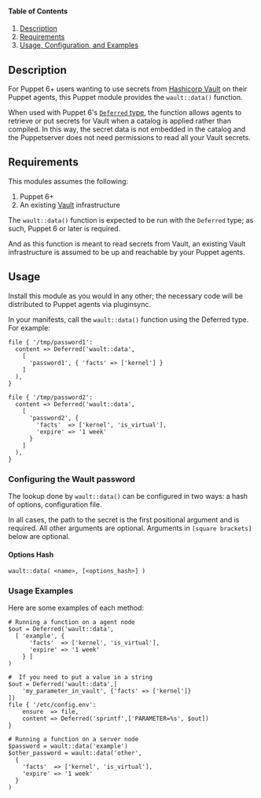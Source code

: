 #### Table of Contents

1. [Description](#description)
2. [Requirements](#setup)
3. [Usage, Configuration, and Examples](#usage)

## Description

For Puppet 6+ users wanting to use secrets from
[Hashicorp Vault](https://www.vaultproject.io/) on their Puppet agents, this
Puppet module provides the `wault::data()` function.

When used with Puppet 6's [`Deferred`
type](https://puppet.com/docs/puppet/7/deferring_functions.html), the function
allows agents to retrieve or put secrets for Vault when a catalog is applied rather
than compiled. In this way, the secret data is not embedded in the catalog and
the Puppetserver does not need permissions to read all your Vault secrets.

## Requirements

This modules assumes the following:
1. Puppet 6+
2. An existing [Vault](https://www.vaultproject.io/) infrastructure

The `wault::data()` function is expected to be run with the `Deferred`
type; as such, Puppet 6 or later is required.

And as this function is meant to read secrets from Vault, an existing Vault
infrastructure is assumed to be up and reachable by your Puppet agents.


## Usage

Install this module as you would in any other; the necessary code will
be distributed to Puppet agents via pluginsync.

In your manifests, call the `wault::data()` function using the
Deferred type. For example:

```puppet
file { '/tmp/password1':
  content => Deferred('wault::data',
    [
      'password1', { 'facts' => ['kernel'] }
    ]
  ),
}

file { '/tmp/password2':
  content => Deferred('wault::data',
    [
      'password2', {
        'facts'  => ['kernel', 'is_virtual'],
        'expire' => '1 week'
      }
    ]
  ),
}
```

### Configuring the Wault password

The lookup done by `wault::data()` can be configured in two ways:
a hash of options, configuration file.

In all cases, the path to the secret is the first positional argument and is
required. All other arguments are optional. Arguments in `[square brackets]`
below are optional.

#### Options Hash

```
wault::data( <name>, [<options_hash>] )
```


### Usage Examples

Here are some examples of each method:
```puppet
# Running a function on a agent node
$out = Deferred('wault::data',
  [ 'example', {
      'facts'  => ['kernel', 'is_virtual'],
      'expire' => '1 week'
    } ]
)

#  If you need to put a value in a string
$out = Deferred('wault::data',[
    'my_parameter_in_vault', {'facts' => ['kernel']}
])
file { '/etc/config.env':
    ensure  => file,
    content => Deferred('sprintf',['PARAMETER=%s', $out])
}

# Running a function on a server node
$password = wault::data('example')
$other_password = wault::data('other',
  {
    'facts'  => ['kernel', 'is_virtual'],
    'expire' => '1 week'
  }
)
```
